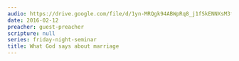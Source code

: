 ```yaml
---
audio: https://drive.google.com/file/d/1yn-MRQgk94ABWpRq8_j1fSkENNXsM3fQ/view
date: 2016-02-12
preacher: guest-preacher
scripture: null
series: friday-night-seminar
title: What God says about marriage
---
```

